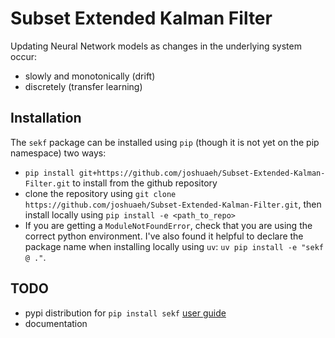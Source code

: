 # Subset Extended Kalman Filter

Updating Neural Network models as changes in the underlying system occur:

- slowly and monotonically (drift)
- discretely (transfer learning)

## Installation

The `sekf` package can be installed using `pip` (though it is not yet on the pip namespace) two ways:

- `pip install git+https://github.com/joshuaeh/Subset-Extended-Kalman-Filter.git` to install from the github repository
- clone the repository using `git clone https://github.com/joshuaeh/Subset-Extended-Kalman-Filter.git`, then install locally using `pip install -e <path_to_repo>`
- If you are getting a `ModuleNotFoundError`, check that you are using the correct python environment. I've also found it helpful to declare the package name when installing locally using `uv`: `uv pip install -e "sekf @ ."`.  

## TODO

- pypi distribution for `pip install sekf` [user guide](https://packaging.python.org/en/latest/tutorials/packaging-projects/)
- documentation
